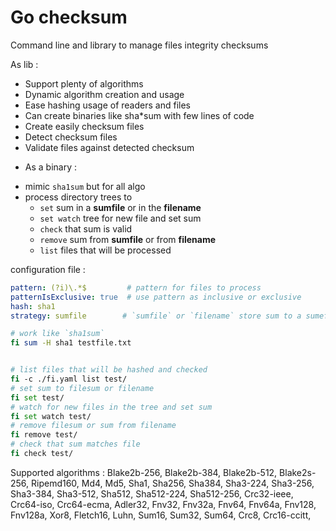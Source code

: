 # Go checksum

Command line and library to manage files integrity checksums

As lib :
- Support plenty of algorithms 
- Dynamic algorithm creation and usage 
- Ease hashing usage of readers and files
- Can create binaries like sha*sum with few lines of code 
- Create easily checksum files
- Detect checksum files 
- Validate files against detected checksum

+ As a binary :
- mimic `sha1sum` but for all algo
- process directory trees to 
  - `set` sum in a **sumfile** or in the **filename**
  - `set watch` tree for new file and set sum
  - `check` that sum is valid
  - `remove` sum from **sumfile** or from **filename**
  - `list` files that will be processed


configuration file :
```yaml
pattern: (?i)\.*$         # pattern for files to process
patternIsExclusive: true  # use pattern as inclusive or exclusive
hash: sha1
strategy: sumfile        # `sumfile` or `filename` store sum to a sumefile and directly in the source filename
```

```bash
# work like `sha1sum`
fi sum -H sha1 testfile.txt


# list files that will be hashed and checked
fi -c ./fi.yaml list test/
# set sum to filesum or filename
fi set test/
# watch for new files in the tree and set sum
fi set watch test/
# remove filesum or sum from filename
fi remove test/
# check that sum matches file
fi check test/
```

Supported algorithms : Blake2b-256, Blake2b-384, Blake2b-512, Blake2s-256, Ripemd160, Md4, Md5, Sha1, Sha256, Sha384, Sha3-224, Sha3-256, Sha3-384, Sha3-512, Sha512, Sha512-224, Sha512-256, Crc32-ieee, Crc64-iso, Crc64-ecma, Adler32, Fnv32, Fnv32a, Fnv64, Fnv64a, Fnv128, Fnv128a, Xor8, Fletch16, Luhn, Sum16, Sum32, Sum64, Crc8, Crc16-ccitt,